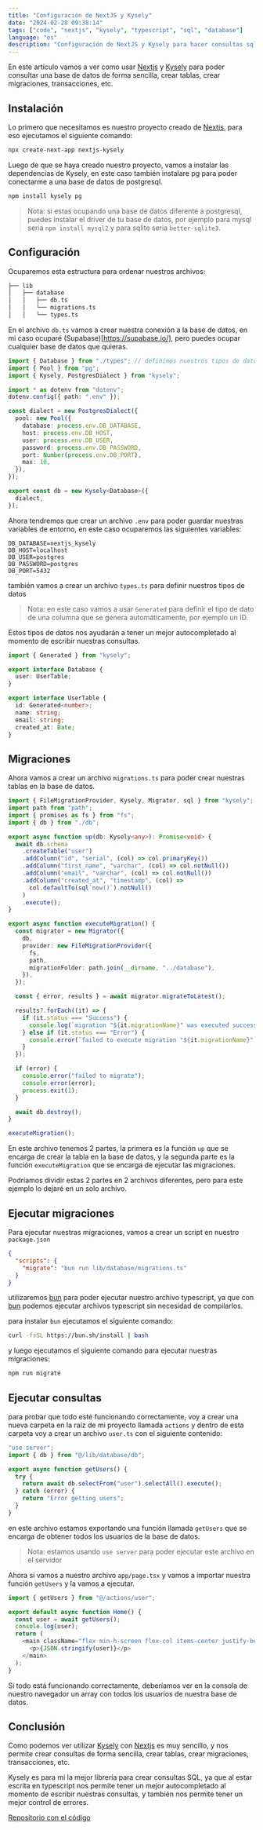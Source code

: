 ```yaml
---
title: "Configuración de NextJS y Kysely"
date: "2024-02-28 09:38:14"
tags: ["code", "nextjs", "kysely", "typescript", "sql", "database"]
language: "es"
description: "Configuración de NextJS y Kysely para hacer consultas sql."
---
```


En este artículo vamos a ver como usar [Nextjs](https://nextjs.org/) y [Kysely](https://kysely.dev/) para poder consultar una base de datos de forma sencilla, crear tablas, crear migraciones, transacciones, etc.

## Instalación

Lo primero que necesitamos es nuestro proyecto creado de [Nextjs](https://nextjs.org/), para eso ejecutamos el siguiente comando:

```bash
npx create-next-app nextjs-kysely
```

Luego de que se haya creado nuestro proyecto, vamos a instalar las dependencias de Kysely, en este caso también instalare pg para poder conectarme a una base de datos de postgresql.

```bash
npm install kysely pg
```

> Nota: si estas ocupando una base de datos diferente a postgresql, puedes instalar el driver de tu base de datos, por ejemplo para mysql seria `npm install mysql2` y para sqlite seria `better-sqlite3`.

## Configuración

Ocuparemos esta estructura para ordenar nuestros archivos:

```bash
├── lib
│   ├── database
│   │   ├── db.ts
│   │   └── migrations.ts
│   │   └── types.ts
```

En el archivo `db.ts` vamos a crear nuestra conexión a la base de datos, en mi caso ocuparé (Supabase)[https://supabase.io/], pero puedes ocupar cualquier base de datos que quieras.

```ts
import { Database } from "./types"; // definimos nuestros tipos de datos, más adelante veremos cómo crearlos
import { Pool } from "pg";
import { Kysely, PostgresDialect } from "kysely";

import * as dotenv from "dotenv";
dotenv.config({ path: ".env" });

const dialect = new PostgresDialect({
  pool: new Pool({
    database: process.env.DB_DATABASE,
    host: process.env.DB_HOST,
    user: process.env.DB_USER,
    password: process.env.DB_PASSWORD,
    port: Number(process.env.DB_PORT),
    max: 10,
  }),
});

export const db = new Kysely<Database>({
  dialect,
});
```

Ahora tendremos que crear un archivo `.env` para poder guardar nuestras variables de entorno, en este caso ocuparemos las siguientes variables:

```env
DB_DATABASE=nextjs_kysely
DB_HOST=localhost
DB_USER=postgres
DB_PASSWORD=postgres
DB_PORT=5432
```

también vamos a crear un archivo `types.ts` para definir nuestros tipos de datos

> Nota: en este caso vamos a usar `Generated` para definir el tipo de dato de una columna que se genera automáticamente, por ejemplo un ID.

Estos tipos de datos nos ayudarán a tener un mejor autocompletado al momento de escribir nuestras consultas.

```ts
import { Generated } from "kysely";

export interface Database {
  user: UserTable;
}

export interface UserTable {
  id: Generated<number>;
  name: string;
  email: string;
  created_at: Date;
}
```

## Migraciones

Ahora vamos a crear un archivo `migrations.ts` para poder crear nuestras tablas en la base de datos.

```ts
import { FileMigrationProvider, Kysely, Migrator, sql } from "kysely";
import path from "path";
import { promises as fs } from "fs";
import { db } from "./db";

export async function up(db: Kysely<any>): Promise<void> {
  await db.schema
    .createTable("user")
    .addColumn("id", "serial", (col) => col.primaryKey())
    .addColumn("first_name", "varchar", (col) => col.notNull())
    .addColumn("email", "varchar", (col) => col.notNull())
    .addColumn("created_at", "timestamp", (col) =>
      col.defaultTo(sql`now()`).notNull()
    )
    .execute();
}

export async function executeMigration() {
  const migrator = new Migrator({
    db,
    provider: new FileMigrationProvider({
      fs,
      path,
      migrationFolder: path.join(__dirname, "../database"),
    }),
  });

  const { error, results } = await migrator.migrateToLatest();

  results?.forEach((it) => {
    if (it.status === "Success") {
      console.log(`migration "${it.migrationName}" was executed successfully`);
    } else if (it.status === "Error") {
      console.error(`failed to execute migration "${it.migrationName}"`);
    }
  });

  if (error) {
    console.error("failed to migrate");
    console.error(error);
    process.exit(1);
  }

  await db.destroy();
}

executeMigration();
```

En este archivo tenemos 2 partes, la primera es la función `up` que se encarga de crear la tabla en la base de datos, y la segunda parte es la función `executeMigration` que se encarga de ejecutar las migraciones.

Podríamos dividir estas 2 partes en 2 archivos diferentes, pero para este ejemplo lo dejaré en un solo archivo.

## Ejecutar migraciones

Para ejecutar nuestras migraciones, vamos a crear un script en nuestro `package.json`

```json
{
  "scripts": {
    "migrate": "bun run lib/database/migrations.ts"
  }
}
```

utilizaremos [bun](https://bun.sh/) para poder ejecutar nuestro archivo typescript, ya que con [bun](https://bun.sh/) podemos ejecutar archivos typescript sin necesidad de compilarlos.

para instalar `bun` ejecutamos el siguiente comando:

```bash
curl -fsSL https://bun.sh/install | bash
```

y luego ejecutamos el siguiente comando para ejecutar nuestras migraciones:

```bash
npm run migrate
```

## Ejecutar consultas

para probar que todo esté funcionando correctamente, voy a crear una nueva carpeta en la raíz de mi proyecto llamada `actions` y dentro de esta carpeta voy a crear un archivo `user.ts` con el siguiente contenido:

```ts
"use server";
import { db } from "@/lib/database/db";

export async function getUsers() {
  try {
    return await db.selectFrom("user").selectAll().execute();
  } catch (error) {
    return "Error getting users";
  }
}
```

en este archivo estamos exportando una función llamada `getUsers` que se encarga de obtener todos los usuarios de la base de datos.

> Nota: estamos usando `use server` para poder ejecutar este archivo en el servidor

Ahora si vamos a nuestro archivo `app/page.tsx` y vamos a importar nuestra función `getUsers` y la vamos a ejecutar.

```ts
import { getUsers } from "@/actions/user";

export default async function Home() {
  const user = await getUsers();
  console.log(user);
  return (
    <main className="flex min-h-screen flex-col items-center justify-between p-24">
      <p>{JSON.stringify(user)}</p>
    </main>
  );
}
```

Si todo está funcionando correctamente, deberíamos ver en la consola de nuestro navegador un array con todos los usuarios de nuestra base de datos.

## Conclusión

Como podemos ver utilizar [Kysely](https://kysely.dev/) con [Nextjs](https://nextjs.org/) es muy sencillo, y nos permite crear consultas de forma sencilla, crear tablas, crear migraciones, transacciones, etc.

Kysely es para mi la mejor librería para crear consultas SQL, ya que al estar escrita en typescript nos permite tener un mejor autocompletado al momento de escribir nuestras consultas, y también nos permite tener un mejor control de errores.

[Repositorio con el código](https://github.com/ga1az/next-kysely)
